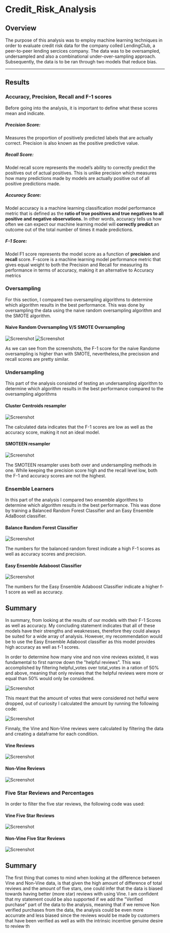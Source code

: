 # Credit_Risk_Analysis
## Overview
The purpose of this analysis  was to employ machine learning techniques in order to evaluate credit risk data for the company colled LendingClub, a peer-to-peer lending sercices company. The data was to be oversampled, undersampled and also a combinational under-over-sampling approach. Subsequently, the data is to be ran through two models that reduce bias.

----
## Results

### Accuracy, Precision, Recall and F-1 scores

Before going into the analysis, it is important to define what these scores mean and indicate.

##### Precision Score: 
Measures the proportion of positively predicted labels that are actually correct. Precision is also known as the positive predictive value.

##### Recall Score: 
Model recall score represents the model’s ability to correctly predict the positives out of actual positives. This is unlike precision which measures how many predictions made by models are actually positive out of all positive predictions made.

##### Accuracy Score: 
Model accuracy is a machine learning classification model performance metric that is defined as the **ratio of true positives and true negatives to all positive and negative observations.** In other words, accuracy tells us how often we can expect our machine learning model will **correctly predict** an outcome out of the total number of times it made predictions. 

##### F-1 Score:
Model F1 score represents the model score as a function of **precision** and **recall** score. F-score is a machine learning model performance metric that gives equal weight to both the Precision and Recall for measuring its performance in terms of accuracy, making it an alternative to Accuracy metrics 

### Oversampling
For this section, I compared two oversampling algorithms to determine which algorithm results in the best performance. This was done by oversampling the data using the naive random oversampling algorithm and the SMOTE algorithm.

#### Naive Random Oversampling V/S SMOTE Oversampling

![Screenshot](naive_oversampling)
![Screenshot](Smote_oversampling)

As we can see from the screenshots, the F-1 score for the naive Randome oversampling is higher than with SMOTE, nevertheless,the precission and recall scores are pretty similar.

### Undersampling
This part of the analysis consisted of testing an undersampling algorithm to determine which algorithm results in the best performance compared to the oversampling algorithms 

#### Cluster Centroids resampler

![Screenshot](cluster_centroids)

The calculated data indicates that the F-1 scores are low as well as the accuracy score, making it not an ideal model.

#### SMOTEEN resampler 

![Screenshot](combination_SMOTEEN_sampling)

The SMOTEEN resampler uses both over and undersampling methods in one. While keeping the precision score high and the recall level low, both the F-1 and accuracy scores are not the highest.

### Ensemble Learners
In this part of the analysis I compared two ensemble algorithms to determine which algorithm results in the best performance. This was done by training a Balanced Random Forest Classifier and an Easy Ensemble AdaBoost classifier.

#### Balance Random Forest Classifier

![Screenshot](balanced_random_forest)

The numbers for the balanced random forest indicate a high F-1 scores as well as accuracy scores and precision.

#### Easy Ensemble Adaboost Classifier

![Screenshot](easy_ensemble_adaboost)

The numbers for the Easy Ensemble Adaboost Classifier indicate a higher f-1 score as well as accuracy.

## Summary 

In summary, from looking at the results of our models with their F-1 Scores as well as accuracy. My concluding statement indicates that all of these models have their strengths and weaknesses, therefore they could always be suited for a wide array of analysis. However, my recommendation would be to use the Easy Ensemble Adaboost classifier as this model provides high accuracy as well as f-1 scores.
























In order to determine how many vine and non vine reviews existed, it was fundamental to first narrow down the "helpful reviews". This was accomplished by filtering helpful_votes over total_votes in a ration of 50% and above, meaning that only reviews that the helpful reviews were more or equal than 50% would only be considered. 

![Screenshot](https://github.com/chgallegos/Amazon_Vine_Analysis/blob/main/resources/helpful_votes_ratio.png)

This meant that the amount of votes that were considered not helful were dropped, out of curiosity I calculated the amount by running the following code:

![Screenshot](https://github.com/chgallegos/Amazon_Vine_Analysis/blob/main/resources/dropped_votes.png)

Finnaly, the Vine and Non-Vine reviews were calculated by filtering the data and creating a dataframe for each condition.

#### Vine Reviews

![Screenshot](https://github.com/chgallegos/Amazon_Vine_Analysis/blob/main/resources/vine_votes.png)

#### Non-Vine Reviews

![Screenshot](https://github.com/chgallegos/Amazon_Vine_Analysis/blob/main/resources/non_vine_votes.png)


### Five Star Reviews and Percentages

In order to filter the five star reviews, the following code was used:

#### Vine Five Star Reviews
![Screenshot](https://github.com/chgallegos/Amazon_Vine_Analysis/blob/main/resources/vine_five.png)

#### Non-Vine Five Star Reviews
![Screenshot](https://github.com/chgallegos/Amazon_Vine_Analysis/blob/main/resources/not_vine_five.png)

## Summary 

The first thing that comes to mind when looking at the difference between Vine and Non-Vine data, is that given the high amount of difference of total reviews and the amount of five stars, one could infer that the data is biased towards having better (more star) reviews with using Vine. I am confident that my statement could be also supported if we add the "Verified purchase" part of the data to the analysis, meaning that if we remove Non verified purchases from the data, the analysis could be even more accurrate and less biased since the reviews would be made by customers that have been verified as well as with the intrinsic incentive genuine desire to review th